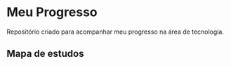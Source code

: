 # Meu Progresso
Repositório criado para acompanhar meu progresso na área 
de tecnologia.

## Mapa de estudos



